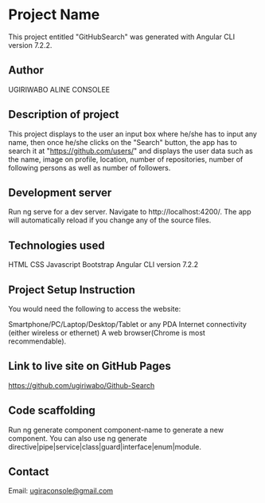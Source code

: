 # Project Name

This project entitled "GitHubSearch" was generated with Angular CLI version 7.2.2.

## Author

UGIRIWABO ALINE CONSOLEE

## Description of project

This project displays to the user an input box where he/she has to input any name, then once he/she clicks on the "Search" button, the app has to search it at "https://github.com/users/" and displays the user data such as the name, image on profile, location, number of repositories, number of following persons as well as number of followers.

## Development server

Run ng serve for a dev server. Navigate to http://localhost:4200/. The app will automatically reload if you change any of the source files.

## Technologies used

HTML CSS Javascript Bootstrap Angular CLI version 7.2.2

## Project Setup Instruction

You would need the following to access the website:

Smartphone/PC/Laptop/Desktop/Tablet or any PDA Internet connectivity (either wireless or ethernet) A web browser(Chrome is most recommendable).

## Link to live site on GitHub Pages

https://github.com/ugiriwabo/Github-Search

## Code scaffolding
Run ng generate component component-name to generate a new component. You can also use ng generate directive|pipe|service|class|guard|interface|enum|module.

## Contact
Email: ugiraconsole@gmail.com
